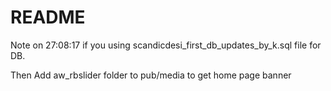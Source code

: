 # README #

Note on 27:08:17
if you using scandicdesi_first_db_updates_by_k.sql file for DB.

Then
Add aw_rbslider folder to pub/media  to get home page banner
